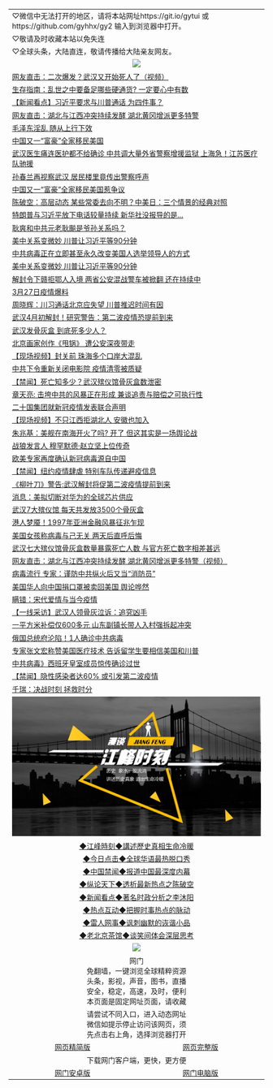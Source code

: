  <table>
 
<tr>
<td colspan="2" align=left>
♡微信中无法打开的地区，请将本站网址https://git.io/gytui 或 https://github.com/gyhhx/gy2 输入到浏览器中打开。 
 </td>
</tr>
 <tr>
 <td colspan="2" align=left>
♡敬请及时收藏本站以免失连
 </td>
   <tr>
<td colspan="2" align=left>
♡全球头条，大陆直连，敬请传播给大陆亲友网友。
 </td>
</tr>
 
 <tr>
    <td colspan="2" align=center><img src="https://cdn.jsdelivr.net/gh/gyoupiodf/im1/%E7%BD%91%E9%97%A8%E6%96%B0%E9%97%BB1.jpg"></td>
 </tr>

<tr><td colspan="2" align="left"><a href="https://xfine.casa/oo.aspx?name=c1149391&key=exgxucyqmkwgvwch&from=gy">网友直击：二次爆发？武汉又开始死人了（视频）</a></td></tr>
<tr><td colspan="2" align="left"><a href="https://xfine.casa/oo.aspx?name=c1149472&key=exgxucyqmkwgvwch&from=gy">生存指南：乱世之中要备足哪些硬通货? 一定要心中有数</a></td></tr>
<tr><td colspan="2" align="left"><a href="https://xfine.casa/oo.aspx?name=c1149444&key=exgxucyqmkwgvwch&from=gy">【新闻看点】习近平要求与川普通话 为四件事？</a></td></tr>
<tr><td colspan="2" align="left"><a href="https://xfine.casa/oo.aspx?name=c1149439&key=exgxucyqmkwgvwch&from=gy">网友直击：湖北与江西冲突持续发酵 湖北黄冈增派更多特警</a></td></tr>
<tr><td colspan="2" align="left"><a href="https://xfine.casa/oo.aspx?name=c1149471&key=exgxucyqmkwgvwch&from=gy">毛泽东淫乱  随从上行下效</a></td></tr>
<tr><td colspan="2" align="left"><a href="https://xfine.casa/oo.aspx?name=c1149373&key=exgxucyqmkwgvwch&from=gy">中国又一“富豪”全家移民美国</a></td></tr>
<tr><td colspan="2" align="left"><a href="https://xfine.casa/oo.aspx?name=c1149360&key=exgxucyqmkwgvwch&from=gy">武汉医生痛连医护都不给确诊 中共调大量外省警察增援监狱 上海急！江苏医疗队驰援</a></td></tr>
<tr><td colspan="2" align="left"><a href="https://xfine.casa/oo.aspx?name=c1149477&key=exgxucyqmkwgvwch&from=gy">孙春兰再视察武汉 居民楼里竟传出警察呼声</a></td></tr>
<tr><td colspan="2" align="left"><a href="https://xfine.casa/oo.aspx?name=c1149410&key=exgxucyqmkwgvwch&from=gy">中国又一“富豪”全家移民美国惹争议</a></td></tr>
<tr><td colspan="2" align="left"><a href="https://xfine.casa/oo.aspx?name=c1149450&key=exgxucyqmkwgvwch&from=gy">陈破空：高层动态 某些常委去向不明？中美日：三个情景的经典对照</a></td></tr>
<tr><td colspan="2" align="left"><a href="https://xfine.casa/oo.aspx?name=c1149430&key=exgxucyqmkwgvwch&from=gy">特朗普与习近平放下电话较量持续 新华社没报导的是...</a></td></tr>
<tr><td colspan="2" align="left"><a href="https://xfine.casa/oo.aspx?name=c1149437&key=exgxucyqmkwgvwch&from=gy">耿爽和中共元老耿飈是爷孙关系吗？</a></td></tr>
<tr><td colspan="2" align="left"><a href="https://xfine.casa/oo.aspx?name=c1149389&key=exgxucyqmkwgvwch&from=gy">美中关系变微妙 川普让习近平等90分钟</a></td></tr>
<tr><td colspan="2" align="left"><a href="https://xfine.casa/oo.aspx?name=c1149412&key=exgxucyqmkwgvwch&from=gy">中共病毒正在立即甚至永久改变美国人选举领导人的方式</a></td></tr>
<tr><td colspan="2" align="left"><a href="https://xfine.casa/oo.aspx?name=c1149408&key=exgxucyqmkwgvwch&from=gy">美中关系变微妙 川普让习近平等90分钟</a></td></tr>
<tr><td colspan="2" align="left"><a href="https://xfine.casa/oo.aspx?name=c1149434&key=exgxucyqmkwgvwch&from=gy">解封令下赣拒鄂人入境 两省公安混战警车被掀翻 还在持续中</a></td></tr>
<tr><td colspan="2" align="left"><a href="https://xfine.casa/oo.aspx?name=c1149447&key=exgxucyqmkwgvwch&from=gy">3月27日疫情爆料</a></td></tr>
<tr><td colspan="2" align="left"><a href="https://xfine.casa/oo.aspx?name=c1149445&key=exgxucyqmkwgvwch&from=gy">周晓辉：川习通话北京应失望 川普推迟时间有因</a></td></tr>
<tr><td colspan="2" align="left"><a href="https://xfine.casa/oo.aspx?name=c1149383&key=exgxucyqmkwgvwch&from=gy">武汉4月初解封！研究警告：第二波疫情恐提前到来</a></td></tr>
<tr><td colspan="2" align="left"><a href="https://xfine.casa/oo.aspx?name=c1149348&key=exgxucyqmkwgvwch&from=gy">武汉发骨灰盒 到底死多少人？</a></td></tr>
<tr><td colspan="2" align="left"><a href="https://xfine.casa/oo.aspx?name=c1149369&key=exgxucyqmkwgvwch&from=gy">北京画家创作《甩锅》 遭公安深夜带走</a></td></tr>
<tr><td colspan="2" align="left"><a href="https://xfine.casa/oo.aspx?name=c1149415&key=exgxucyqmkwgvwch&from=gy">【现场视频】封关前 珠海多个口岸大混乱</a></td></tr>
<tr><td colspan="2" align="left"><a href="https://xfine.casa/oo.aspx?name=c1149403&key=exgxucyqmkwgvwch&from=gy">中共下令重新关闭电影院 疫情清零被质疑</a></td></tr>
<tr><td colspan="2" align="left"><a href="https://xfine.casa/oo.aspx?name=c1149449&key=exgxucyqmkwgvwch&from=gy">【禁闻】死亡知多少？武汉殡仪馆骨灰盒数泄密</a></td></tr>
<tr><td colspan="2" align="left"><a href="https://xfine.casa/oo.aspx?name=c1149441&key=exgxucyqmkwgvwch&from=gy">章天亮: 击垮中共的风暴正在形成 兼谈追责与赔偿之可执行性</a></td></tr>
<tr><td colspan="2" align="left"><a href="https://xfine.casa/oo.aspx?name=c1149459&key=exgxucyqmkwgvwch&from=gy">二十国集团就新冠疫情发表联合声明</a></td></tr>
<tr><td colspan="2" align="left"><a href="https://xfine.casa/oo.aspx?name=c1149400&key=exgxucyqmkwgvwch&from=gy">【现场视频】不只江西拒湖北人 安徽也加入</a></td></tr>
<tr><td colspan="2" align="left"><a href="https://xfine.casa/oo.aspx?name=c1149393&key=exgxucyqmkwgvwch&from=gy">朱兆基：美舰在南海开火了吗? 开了 但这其实是一场舆论战</a></td></tr>
<tr><td colspan="2" align="left"><a href="https://xfine.casa/oo.aspx?name=c1149435&key=exgxucyqmkwgvwch&from=gy">战狼发言人  穆罕默德·赵立坚上位传奇</a></td></tr>
<tr><td colspan="2" align="left"><a href="https://xfine.casa/oo.aspx?name=c1149381&key=exgxucyqmkwgvwch&from=gy">欧美专家再度确认新冠病毒源自中国</a></td></tr>
<tr><td colspan="2" align="left"><a href="https://xfine.casa/oo.aspx?name=c1149446&key=exgxucyqmkwgvwch&from=gy">【禁闻】纽约疫情肆虐 特别车队传递避疫信息</a></td></tr>
<tr><td colspan="2" align="left"><a href="https://xfine.casa/oo.aspx?name=c1149448&key=exgxucyqmkwgvwch&from=gy">《柳叶刀》警告:武汉解封将促第二波疫情提前到来</a></td></tr>
<tr><td colspan="2" align="left"><a href="https://xfine.casa/oo.aspx?name=c1149370&key=exgxucyqmkwgvwch&from=gy">消息：美拟切断对华为的全球芯片供应</a></td></tr>
<tr><td colspan="2" align="left"><a href="https://xfine.casa/oo.aspx?name=c1149337&key=exgxucyqmkwgvwch&from=gy">武汉7大殡仪馆 每天共发放3500个骨灰盒</a></td></tr>
<tr><td colspan="2" align="left"><a href="https://xfine.casa/oo.aspx?name=c1149470&key=exgxucyqmkwgvwch&from=gy">港人梦魇！1997年亚洲金融风暴征兆乍现</a></td></tr>
<tr><td colspan="2" align="left"><a href="https://xfine.casa/oo.aspx?name=c1149390&key=exgxucyqmkwgvwch&from=gy">美国女孩称病毒与己无关 两天后直呼后悔</a></td></tr>
<tr><td colspan="2" align="left"><a href="https://xfine.casa/oo.aspx?name=c1149429&key=exgxucyqmkwgvwch&from=gy">武汉七大殡仪馆骨灰盒数量暴露死亡人数 与官方死亡数字相差甚远</a></td></tr>
<tr><td colspan="2" align="left"><a href="https://xfine.casa/oo.aspx?name=c1149419&key=exgxucyqmkwgvwch&from=gy">网友直击：湖北与江西冲突持续发酵 湖北黄冈增派更多特警（视频）</a></td></tr>
<tr><td colspan="2" align="left"><a href="https://xfine.casa/oo.aspx?name=c1149347&key=exgxucyqmkwgvwch&from=gy">病毒流行 专家：谨防中共纵火后又当“消防员”</a></td></tr>
<tr><td colspan="2" align="left"><a href="https://xfine.casa/oo.aspx?name=c1149416&key=exgxucyqmkwgvwch&from=gy">美国华人向中国捐口罩被卖回美国 舆论哗然</a></td></tr>
<tr><td colspan="2" align="left"><a href="https://xfine.casa/oo.aspx?name=c1149374&key=exgxucyqmkwgvwch&from=gy">瞒错：宋代爱情与当今疫情</a></td></tr>
<tr><td colspan="2" align="left"><a href="https://xfine.casa/oo.aspx?name=c1149368&key=exgxucyqmkwgvwch&from=gy">【一线采访】武汉人领骨灰泣诉：追究凶手</a></td></tr>
<tr><td colspan="2" align="left"><a href="https://xfine.casa/oo.aspx?name=c1149426&key=exgxucyqmkwgvwch&from=gy">一平方米补偿仅600多元 山东副镇长带人入村强拆起冲突</a></td></tr>
<tr><td colspan="2" align="left"><a href="https://xfine.casa/oo.aspx?name=c1149457&key=exgxucyqmkwgvwch&from=gy">俄国总统府沦陷！1人确诊中共病毒</a></td></tr>
<tr><td colspan="2" align="left"><a href="https://xfine.casa/oo.aspx?name=c1149404&key=exgxucyqmkwgvwch&from=gy">专家张文宏称赞美国医疗技术 告诉留学生要相信美国和川普</a></td></tr>
<tr><td colspan="2" align="left"><a href="https://xfine.casa/oo.aspx?name=c1149384&key=exgxucyqmkwgvwch&from=gy">中共病毒》西班牙皇室成员惊传确诊过世</a></td></tr>
<tr><td colspan="2" align="left"><a href="https://xfine.casa/oo.aspx?name=c1149480&key=exgxucyqmkwgvwch&from=gy">【禁闻】隐性感染者达60% 或引发第二波疫情</a></td></tr>
<tr><td colspan="2" align="left"><a href="https://xfine.casa/oo.aspx?name=c1149451&key=exgxucyqmkwgvwch&from=gy">千瑞：决战时刻  拯救时分</a></td></tr>

 <tr>
   <td colspan="2" align=center><img src="https://github.com/gyoupiodf/im1/blob/master/jf-1.jpg"></td>
  </tr>
   <tr>
   <td colspan="2" align=center> 
<a href="https://xfine.casa/oo.aspx?name=c922850&key=exgxucyqmkwgvwch&from=gy&tag=9877">◆江峰時刻◆講述歷史真相生命冷暖</a><br/>
    </td>
  </tr>
   <tr>
   <td colspan="2" align=center> 
<a href="https://xfine.casa/oo.aspx?name=c816850&key=exgxucyqmkwgvwch&from=gy&tag=9877">◆今日点击◆全球华语最热脱口秀</a><br/>
    </td>
  </tr>
  <tr>
  <td colspan="2" align=center>
<a href="https://xfine.casa/oo.aspx?name=c816860&key=exgxucyqmkwgvwch&from=gy&tag=99733110">◆中国禁闻◆报道中国最深度内幕</a><br/>
   </tr>
  <tr>
     <td colspan="2" align=center>
<a href="https://xfine.casa/oo.aspx?name=c816855&key=exgxucyqmkwgvwch&from=gy&tag=997110">◆纵论天下◆透析最新热点之陈破空</a><br/>
   </tr>
   <tr>
      <td colspan="2" align=center>
<a href="https://xfine.casa/oo.aspx?name=c838308&key=exgxucyqmkwgvwch&from=gy&tag=9973110">◆新闻看点◆著名时政分析之李沐阳</a><br/>
   </tr>
   <tr>
     <td colspan="2" align=center>
<a href="https://xfine.casa/oo.aspx?name=c816852&key=exgxucyqmkwgvwch&from=gy&tag=9733110">◆热点互动◆把握时事热点的脉动</a><br/>
   </tr>
   <tr>
      <td colspan="2" align=center>
<a href="https://xfine.casa/oo.aspx?name=c816694&key=exgxucyqmkwgvwch&from=gy&tag=93310">◆雷人网事◆讽刺幽默的诙谐小品</a><br/>
   </tr>
   <tr>
    <td colspan="2" align=center>
<a href="https://xfine.casa/oo.aspx?name=c816650&key=exgxucyqmkwgvwch&from=gy&tag=9973110">◆老北京茶馆◆谈笑间体会深层思考</a><br/>
   </tr>
 <tr>
    <td colspan="2" align="center"><img src="https://gitlab.com/ogate2/up/raw/master/_/oGate65.jpg"/></td>
  </tr>
  <tr>
    <td colspan="2" align="center">网门<br/>免翻墙，一键浏览全球精粹资源<br/>头条，影视，声音，图书，直播<br/>安全，稳定，高速，及时，便利<br/>本页面是固定网址页面，请收藏</td>
  <tr>
  <tr>
    <td colspan="2" align="center">请尝试不同入口，进入动态网址<br/>微信如提示停止访问该网页，须<br/>先点击右上角，选择浏览器打开</td>
  <tr>  
  <tr>
    <td align="center"><a href="https://gitcdn.xyz/repo/otiny/up/master/show002.htm">网页精简版</a></td>
    <td align="center"><a href="https://gitcdn.xyz/repo/otiny/up/master/show001.htm">网页完整版</a></td>
  </tr>
  <tr>
    <td colspan="2" align="center">下载网门客户端，更快，更方便</td>
  <tr>
  <tr>
    <td align="center"><a href="https://raw.githubusercontent.com/opipe/up/master/oGatea.apk">网门安卓版</a></td>
    <td align="center"><a href="https://raw.githubusercontent.com/opipe/up/master/oGate.zip">网门电脑版</a></td>
  </tr>
</table>
